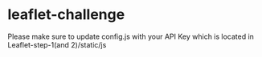 # leaflet-challenge

Please make sure to update config.js with your API Key which is located in Leaflet-step-1(and 2)/static/js
